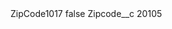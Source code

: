 <?xml version="1.0" encoding="UTF-8"?>
<CustomMetadata xmlns="http://soap.sforce.com/2006/04/metadata" xmlns:xsi="http://www.w3.org/2001/XMLSchema-instance" xmlns:xsd="http://www.w3.org/2001/XMLSchema">
    <label>ZipCode1017</label>
    <protected>false</protected>
    <values>
        <field>Zipcode__c</field>
        <value xsi:type="xsd:string">20105</value>
    </values>
</CustomMetadata>
